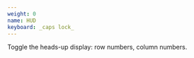 ```yaml
---
weight: 0
name: HUD
keyboard: _caps lock_
---
```

Toggle the heads-up display: row numbers, column numbers.